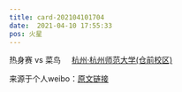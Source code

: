 ```yaml
---
title: card-202104101704
date:  2021-04-10 17:55:33
pos: 火星
---
```

热身赛 vs 菜鸟 <a  href="http://weibo.com/p/100101B2094554D16AA7FD449A" data-hide=""><span class='url-icon'><img style='width: 1rem;height: 1rem' src='https://h5.sinaimg.cn/upload/2015/09/25/3/timeline_card_small_location_default.png'></span><span class="surl-text">杭州·杭州师范大学(仓前校区)</span></a> 

来源于个人weibo：[原文链接](https://m.weibo.cn/status/KahaYp7fy?mblogid=KahaYp7fy)